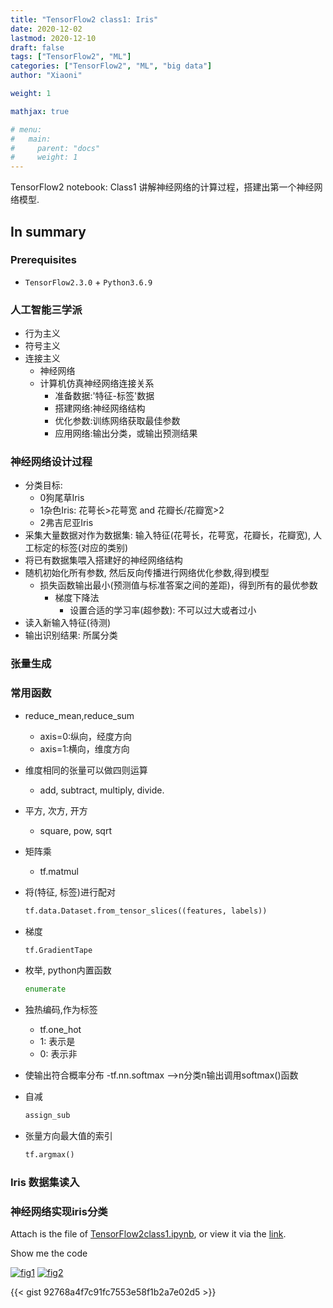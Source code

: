 ```yaml
---
title: "TensorFlow2 class1: Iris"
date: 2020-12-02
lastmod: 2020-12-10
draft: false
tags: ["TensorFlow2", "ML"]
categories: ["TensorFlow2", "ML", "big data"]
author: "Xiaoni"

weight: 1

mathjax: true

# menu:
#   main:
#     parent: "docs"
#     weight: 1
---
```


TensorFlow2 notebook: Class1 讲解神经网络的计算过程，搭建出第一个神经网络模型.

<!--more-->

## In summary

### Prerequisites
- `TensorFlow2.3.0` + `Python3.6.9`

### 人工智能三学派
- 行为主义
- 符号主义
- 连接主义
  - 神经网络
  - 计算机仿真神经网络连接关系
    - 准备数据:'特征-标签'数据
    - 搭建网络:神经网络结构
    - 优化参数:训练网络获取最佳参数
    - 应用网络:输出分类，或输出预测结果

### 神经网络设计过程
- 分类目标:
  - 0狗尾草Iris
  - 1杂色Iris: 花萼长>花萼宽 and 花瓣长/花瓣宽>2
  - 2弗吉尼亚Iris
- 采集大量数据对作为数据集: 输入特征(花萼长，花萼宽，花瓣长，花瓣宽), 人工标定的标签(对应的类别)
- 将已有数据集喂入搭建好的神经网络结构
- 随机初始化所有参数, 然后反向传播进行网络优化参数,得到模型
  - 损失函数输出最小(预测值与标准答案之间的差距)，得到所有的最优参数
    - 梯度下降法
      - 设置合适的学习率(超参数): 不可以过大或者过小
- 读入新输入特征(待测)
- 输出识别结果: 所属分类

### 张量生成
  
### 常用函数

- reduce_mean,reduce_sum
  - axis=0:纵向，经度方向
  - axis=1:横向，维度方向
- 维度相同的张量可以做四则运算
  - add, subtract, multiply, divide.
- 平方, 次方, 开方
  - square, pow, sqrt
- 矩阵乘
  - tf.matmul
- 将(特征, 标签)进行配对
  
  ```python
  tf.data.Dataset.from_tensor_slices((features, labels))
  ```

- 梯度
  
  ```python
  tf.GradientTape
  ```

- 枚举, python内置函数
  
  ```python
  enumerate
  ```

- 独热编码,作为标签
  - tf.one_hot
  - 1: 表示是
  - 0: 表示非
- 使输出符合概率分布 -tf.nn.softmax -->n分类n输出调用softmax()函数
- 自减
  
  ```python
  assign_sub
  ```

- 张量方向最大值的索引
  
  ```python
  tf.argmax()
  ```

### Iris 数据集读入

### 神经网络实现iris分类

Attach is the file of [TensorFlow2class1.ipynb](TensorFlow2class1.ipynb), or view it via the [link](https://colab.research.google.com/drive/1IslgEamApGpdgwBK2YW0zgGBJJ9L7VPb?usp=sharing).

Show me the code <i class="far fa-hand-point-down"></i>

  [![fig1](fig1.png)](https://gist.github.com/xiaonilee/92768a4f7c91fc7553e58f1b2a7e02d5)
  [![fig2](fig2.png)](https://gist.github.com/xiaonilee/92768a4f7c91fc7553e58f1b2a7e02d5)

{{< gist 92768a4f7c91fc7553e58f1b2a7e02d5 >}}


  